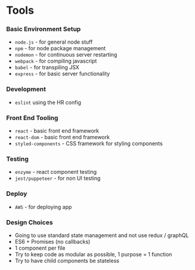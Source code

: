 # Tools

### Basic Environment Setup

- `node.js` - for general node stuff
- `npm` - for node package management
- `nodemon` - for continuous server restarting
- `webpack` - for compiling javascript
- `babel` - for transpiling JSX
- `express` - for basic server functionality

### Development

- `eslint` using the HR config

### Front End Tooling

- `react` - basic front end framework
- `react-dom` - basic front end framework
- `styled-components` - CSS framework for styling components

### Testing

- `enzyme` - react component testing
- `jest/puppeteer` - for non UI testing

### Deploy

- `AWS` - for deploying app

### Design Choices

- Going to use standard state management and not use redux / graphQL
- ES6 + Promises (no callbacks)
- 1 component per file
- Try to keep code as modular as possible, 1 purpose = 1 function
- Try to have child components be stateless
